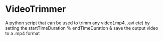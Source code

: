 # VideoTrimmer
A python script that can be used to trimm any video(.mp4, .avi etc) by setting the startTimeDuration % endTimeDuration  &amp; save the output video to a .mp4 format
